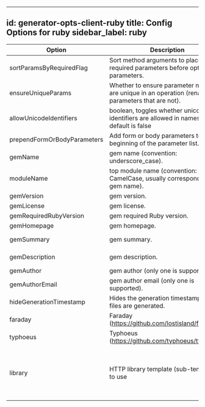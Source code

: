 
---
id: generator-opts-client-ruby
title: Config Options for ruby
sidebar_label: ruby
---

| Option | Description | Values | Default |
| ------ | ----------- | ------ | ------- |
|sortParamsByRequiredFlag|Sort method arguments to place required parameters before optional parameters.| |true|
|ensureUniqueParams|Whether to ensure parameter names are unique in an operation (rename parameters that are not).| |true|
|allowUnicodeIdentifiers|boolean, toggles whether unicode identifiers are allowed in names or not, default is false| |false|
|prependFormOrBodyParameters|Add form or body parameters to the beginning of the parameter list.| |false|
|gemName|gem name (convention: underscore_case).| |openapi_client|
|moduleName|top module name (convention: CamelCase, usually corresponding to gem name).| |OpenAPIClient|
|gemVersion|gem version.| |1.0.0|
|gemLicense|gem license. | |unlicense|
|gemRequiredRubyVersion|gem required Ruby version. | |&gt;= 1.9|
|gemHomepage|gem homepage. | |http://org.openapitools|
|gemSummary|gem summary. | |A ruby wrapper for the REST APIs|
|gemDescription|gem description. | |This gem maps to a REST API|
|gemAuthor|gem author (only one is supported).| |null|
|gemAuthorEmail|gem author email (only one is supported).| |null|
|hideGenerationTimestamp|Hides the generation timestamp when files are generated.| |true|
|faraday|Faraday (https://github.com/lostisland/faraday)| |false|
|typhoeus|Typhoeus (https://github.com/typhoeus/typhoeus)| |false|
|library|HTTP library template (sub-template) to use|<dl><dt>**faraday**</dt><dd>Faraday (https://github.com/lostisland/faraday)</dd><dt>**typhoeus**</dt><dd>Typhoeus &gt;= 1.0.1 (https://github.com/typhoeus/typhoeus)</dd><dl>|faraday|
